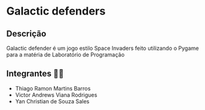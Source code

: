 # Galactic defenders

## Descrição 
Galactic defender é um jogo estilo Space Invaders feito utilizando o Pygame para a matéria de Laboratório de Programação

## Integrantes 🧑‍🎓
<ul>
  <li>Thiago Ramon Martins Barros</li>
  <li>Victor Andrews Viana Rodrigues</li>
  <li>Yan Christian de Souza Sales</li>
</ul>
